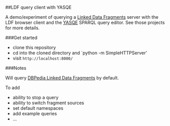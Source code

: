 ##LDF query client with YASQE

A demo/experiment of querying a [Linked Data Fragments](http://linkeddatafragments.org/) server with the LDF browser client and the [YASQE](http://yasqe.yasgui.org/) SPARQL query editor.  See those projects for more details.

###Get started

* clone this repository
* cd into the cloned directory and `python -m SimpleHTTPServer'
* visit `http://localhost:8000/`

###Notes

Will query [DBPedia Linked Data Fragments](http://fragments.dbpedia.org/2014/en) by default.

To add

 * ability to stop a query
 * ability to switch fragment sources
 * set default namespaces
 * add example queries
 * ...
